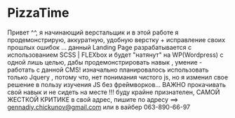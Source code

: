 # PizzaTime
Привет ^^, я начинающий верстальщик и в этой работе я продемонстрирую, аккуратную, удобную верстку + исправление своих прошлых ошибок ...
данный Landing Page разрабатывается с использованием SCSS | FLEXbox и будет "натянут" на WP(Wordpress) с одной лишь целью, дабы продемонстрировать навык , умение - работать с данной CMS! 
изначально планировалось использовать только Jquery , потому что, нет понимания чистого js, но я изменил свое решение в пользу изучения JS без фреймворков... ВАЖНО прокачивать свой навык и не сидеть на месте !!! 
буду крайне признателен, САМОЙ ЖЕСТКОЙ КРИТИКЕ в свой адрес, пишите по адресу ==> gennadiy.chickunov@gmail.com или в вайбер 063-890-66-97


